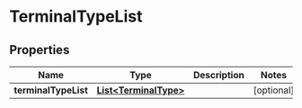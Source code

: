 
# TerminalTypeList

## Properties
Name | Type | Description | Notes
------------ | ------------- | ------------- | -------------
**terminalTypeList** | [**List&lt;TerminalType&gt;**](TerminalType.md) |  |  [optional]



